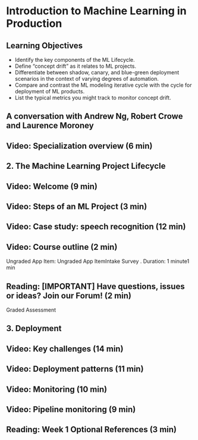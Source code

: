 # Introduction to Machine Learning in Production

## Learning Objectives

- Identify the key components of the ML Lifecycle.
- Define “concept drift” as it relates to ML projects.
- Differentiate between shadow, canary, and blue-green deployment scenarios in the context of varying degrees of automation.
- Compare and contrast the ML modeling iterative cycle with the cycle for deployment of ML products.
- List the typical metrics you might track to monitor concept drift.

## A conversation with Andrew Ng, Robert Crowe and Laurence Moroney

## Video: Specialization overview (6 min)
  
  

## 2. The Machine Learning Project Lifecycle

## Video: Welcome (9 min)
  
  
## Video: Steps of an ML Project (3 min)
  
  
## Video: Case study: speech recognition (12 min)
  
  
## Video: Course outline (2 min)
  
  
Ungraded App Item: Ungraded App ItemIntake Survey
. Duration: 1 minute1 min
## Reading: [IMPORTANT] Have questions, issues or ideas? Join our Forum! (2 min)

Graded Assessment

## 3. Deployment

## Video: Key challenges (14 min)
  
  

## Video: Deployment patterns (11 min)
  
  
## Video: Monitoring (10 min)
  
  
## Video: Pipeline monitoring (9 min)
  
  
## Reading: Week 1 Optional References (3 min)

